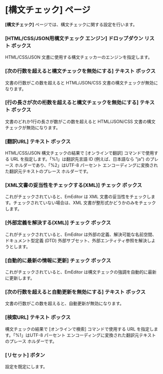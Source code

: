 # \[構文チェック\] ページ

**\[構文チェック\]** ページでは、構文チェックに関する設定を行います。

### \[HTML/CSS/JSON用構文チェック エンジン\] ドロップダウン リスト ボックス

HTML/CSS/JSON 文書に使用する構文チェッカーのエンジンを指定します。

### \[次の行数を超えると構文チェックを無効にする\] テキスト ボックス

文書の行数がこの数を超えると HTML/JSON/CSS 文書の構文チェックが無効になります。

### \[行の長さが次の桁数を超えると構文チェックを無効にする\] テキスト ボックス

文書のどれか1行の長さが数がこの数を超えると HTML/JSON/CSS 文書の構文チェックが無効になります。

### \[翻訳URL\] テキスト ボックス

HTML/CSS/JSON 構文チェックの結果で \[オンラインで翻訳\] コマンドで使用する URL を指定します。「%1」は翻訳先言語 ID (例えば、日本語なら "ja") のプレース ホルダーであり、「%2」はUTF-8 パーセント エンコーディングに変換された翻訳元テキストのプレース ホルダーです。

### \[XML文書の妥当性をチェックする(XML)\] チェック ボックス

これがチェックされていると、EmEditor は XML 文書の妥当性をチェックします。チェックされていない場合は、XML 文書が整形式かどうかのみをチェックします。

### \[外部定義を解決する(XML)\] チェック ボックス

これがチェックされていると、EmEditor は外部の定義、解決可能な名前空間、ドキュメント型定義 (DTD) 外部サブセット、外部エンティティ参照を解決しようとします。

### \[自動的に最新の情報に更新\] チェック ボックス

これがチェックされていると、EmEditor は構文チェックの強調を自動的に最新に更新します。

### \[次の行数を超えると自動更新を無効にする\] テキスト ボックス

文書の行数がこの数を超えると、自動更新が無効になります。

### \[検索URL\] テキスト ボックス

構文チェックの結果で \[オンラインで検索\] コマンドで使用する URL を指定します。「%1」はUTF-8 パーセント エンコーディングに変換された翻訳元テキストのプレース ホルダーです。

### \[リセット\] ボタン

設定を既定にします。

